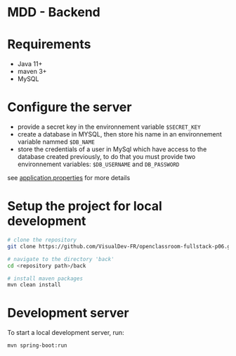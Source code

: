 # MDD - Backend

# Requirements

* Java 11+
* maven 3+
* MySQL

# Configure the server

* provide a secret key in the environnement variable `$SECRET_KEY`
* create a database in MYSQL, then store his name in an environnement variable nammed `$DB_NAME`
* store the credentials of a user in MySql which have access to the database created previously, to do that you must provide two environnement variables: `$DB_USERNAME` and `DB_PASSWORD`

see [application.properties](./src/main/resources/application.properties) for more details

# Setup the project for local development

```bash
# clone the repository
git clone https://github.com/VisualDev-FR/openclassroom-fullstack-p06.git

# navigate to the directory 'back'
cd <repository path>/back

# install maven packages
mvn clean install
```

# Development server

To start a local development server, run:

```bash
mvn spring-boot:run
```
